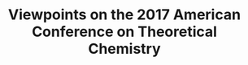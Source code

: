 ---
layout: default
title: Viewpoints on the 2017 American Conference on Theoretical Chemistry
authors: Goldsmith, Z.K.; Provazza, J.; <b>Seritan, S.</b>
doi: 10.1021/acs.jpca.7b09624
img: ACTC.png
---